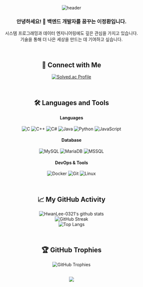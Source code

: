<div align="center">

  <img src="https://capsule-render.vercel.app/api?type=waving&color=auto&height=180&section=header&text=Welcome%20to%20My%20Profile!&fontSize=40&fontAlign=70&descAlign=80" alt="header"/>

  <h3>안녕하세요! 👋 백엔드 개발자를 꿈꾸는 이정환입니다.</h3>
  <p>시스템 프로그래밍과 데이터 엔지니어링에도 깊은 관심을 가지고 있습니다.<br/>기술을 통해 더 나은 세상을 만드는 데 기여하고 싶습니다.</p>
  
  <br/>

  <h2>📌 Connect with Me</h2>
  <p>
    </a>
    <a href="https://solved.ac/profile/ghksdl0321" target="_blank">
      <img src="http://mazassumnida.wtf/api/generate_badge?boj=ghksdl0321" alt="Solved.ac Profile"/>
    </a>
    </p>

  <br/>

  <h2>🛠️ Languages and Tools</h2>
  
  <h4>Languages</h4>
  <p>
    <img src="https://img.shields.io/badge/C-A8B9CC?style=for-the-badge&logo=c&logoColor=white" alt="C"/>
    <img src="https://img.shields.io/badge/C++-00599C?style=for-the-badge&logo=cplusplus&logoColor=white" alt="C++"/>
    <img src="https://img.shields.io/badge/C%23-239120?style=for-the-badge&logo=c-sharp&logoColor=white" alt="C#"/>
    <img src="https://img.shields.io/badge/Java-ED8B00?style=for-the-badge&logo=openjdk&logoColor=white" alt="Java"/>
    <img src="https://img.shields.io/badge/Python-3776AB?style=for-the-badge&logo=python&logoColor=white" alt="Python"/>
    <img src="https://img.shields.io/badge/JavaScript-F7DF1E?style=for-the-badge&logo=javascript&logoColor=black" alt="JavaScript"/>
  </p>
  
  <h4>Database</h4>
  <p>
    <img src="https://img.shields.io/badge/MySQL-4479A1?style=for-the-badge&logo=mysql&logoColor=white" alt="MySQL"/>
    <img src="https://img.shields.io/badge/MariaDB-003545?style=for-the-badge&logo=mariadb&logoColor=white" alt="MariaDB"/>
    <img src="https://img.shields.io/badge/MSSQL-CC2927?style=for-the-badge&logo=microsoftsqlserver&logoColor=white" alt="MSSQL"/>
  </p>

  <h4>DevOps & Tools</h4>
  <p>
    <img src="https://img.shields.io/badge/Docker-2496ED?style=for-the-badge&logo=docker&logoColor=white" alt="Docker"/>
    <img src="https://img.shields.io/badge/Git-F05032?style=for-the-badge&logo=git&logoColor=white" alt="Git"/>
    <img src="https://img.shields.io/badge/Linux-FCC624?style=for-the-badge&logo=linux&logoColor=black" alt="Linux"/>
  </p>

  <br/>

  <h2>📈 My GitHub Activity</h2>
  <p>
    <img src="https://github-readme-stats.vercel.app/api?username=HwanLee-0321&show_icons=true&theme=radical" alt="HwanLee-0321's github stats"/>
    <br/>
    <img src="https://github-readme-streak-stats.herokuapp.com/?user=HwanLee-0321&theme=radical" alt="GitHub Streak"/>
    <br/>
    <img src="https://github-readme-stats.vercel.app/api/top-langs/?username=HwanLee-0321&layout=compact&theme=radical" alt="Top Langs"/>
  </p>
  
  <br/>

  <h2>🏆 GitHub Trophies</h2>
  <p>
    <img src="https://github-profile-trophy.vercel.app/?username=HwanLee-0321&theme=radical&margin-w=5" alt="GitHub Trophies"/>
  </p>

  <br/>

  <img src="https://capsule-render.vercel.app/api?type=waving&color=auto&height=120&section=footer"/>

</div>
